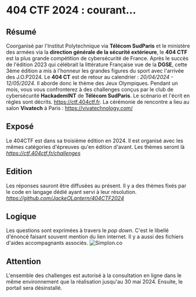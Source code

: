 # __404 CTF__ 2024 : courant...

## __Résumé__
Coorganisé par l'Institut Polytechnique via __Télécom SudParis__ et le ministère des armées via la __direction générale de la sécurité extérieure__, le __404 CTF__ est la plus grande compétition de cybersécurité de France. Après le succès de l'édition 2023 qui célébrait la littérature Française vue de la __DGSE__, cette 3ème édition a mis à l'honneur les grandes figures du sport avec l'arrivée des J.O.P2024. Le __404 CT__ est de retour au calendrier : *20/04/2024 - 12/05/2024*. Il aborde donc le thème des Jeux Olympiques. Pendant un mois, vous vous confronterez à des challenges conçus par le club de cybersécurité __HackademINT__ de __Télécom SudParis__. Le scénario et l'écrit en règles sont décrits. https://ctf.404ctf.fr. La cérémonie de rencontre a lieu au salon __Vivatech__ à Paris : https://vivatechnology.com/

## __Exposé__
Le 404CTF est dans sa troisième édition en 2024. Il est organisé avec les mêmes catégories d'épreuves qu'en édition d'avant. Les thèmes seront là *https://ctf.404ctf.fr/challenges*  

## __Edition__
Les réponses sauront être diffusées au présent. Il y a des thèmes fixés par le code en langage dédié ayant servi à leur résolution. *https://github.com/JackeOLantern/404CTF2024* 

## __Logique__
Les questions sont exprimées à travers le *pop down*. C'est le libellé d'énoncé faisant souvent mention du lien internet. Il y a aussi des fichiers d'aides accompagnants associés.
![Simplon.co](https://www.404ctf.fr/assets/2024/logos/logo.png)

## __Attention__
L'ensemble des challenges est autorisé à la consultation en ligne dans le même environnement que la réalisation jusqu'au 30 mai 2024. Ensuite, le portail sera désinstallé.
